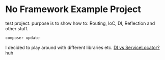# No Framework Example Project

test project. purpose is to show how to: Routing, loC, DI, Reflection and other stuff.

```bash
composer update
```
I decided to play around with different libraries etc.
[DI vs ServiceLocator?](http://stackoverflow.com/questions/1557781/whats-the-difference-between-the-dependency-injection-and-service-locator-patte) huh

